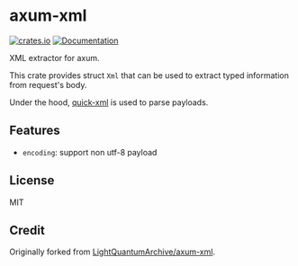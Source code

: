 # axum-xml

[![crates.io](https://img.shields.io/crates/v/axum-xml?style=flat-square)](https://crates.io/crates/axum-xml)
[![Documentation](https://img.shields.io/docsrs/axum-xml?style=flat-square)](https://docs.rs/axum-xml)

XML extractor for axum.

This crate provides struct `Xml` that can be used to extract typed information from request's body.

Under the hood, [quick-xml](https://github.com/tafia/quick-xml) is used to parse payloads.

## Features

- `encoding`: support non utf-8 payload

## License

MIT

## Credit

Originally forked from [LightQuantumArchive/axum-xml](https://github.com/LightQuantumArchive/axum-xml).

